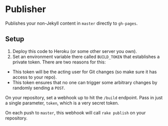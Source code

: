 Publisher
===============

Publishes your non-Jekyll content in `master` directly to `gh-pages`.

## Setup

1. Deploy this code to Heroku (or some other server you own).
2. Set an environment variable there called `BUILD_TOKEN` that establishes a private token. There are two reasons for this:
  * This token will be the acting user for Git changes (so make sure it has access to your repo).
  * This token ensures that no one can trigger some arbitrary changes by randomly sending a `POST`.

On your repository, set a webhook up to hit the `/build` endpoint.
Pass in just a single parameter, `token`, which is a very secret token.

On each push to `master`, this webhook will call `rake publish` on your repository.
